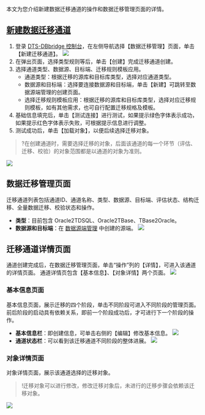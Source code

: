 本文为您介绍新建数据迁移通道的操作和数据迁移管理页面的详情。

## [新建数据迁移通道](id:xjsjqytd)
1. 登录 [DTS-DBbridge 控制台](https://cloud.tencent.com/document/product/571/45866#.E6.AD.A5.E9.AA.A4.E4.B8.80.EF.BC.9A.E7.99.BB.E5.BD.95.E6.8E.A7.E5.88.B6.E5.8F.B0)，在左侧导航选择【数据迁移管理】页面，单击【新建迁移通道】。
![](https://main.qcloudimg.com/raw/d080eca739e72838c4f65cd4958ee8a1.png)
2. 在弹出页面，选择类型规则等后，单击【创建】完成迁移通道创建。
 1. 选择通道类型、数据源、目标端、迁移规则模板应用。
    - 通道类型：根据迁移的源库和目标库类型，选择对应通道类型。
    - 数据源和目标端：选择要连接数据源和目标端，单击【新建】可跳转至数据源端管理的创建页面。
    - 选择迁移规则模板应用：根据迁移的源库和目标库类型，选择对应迁移规则模板，如有其他需求，也可自行配置迁移规格及模板。
 2. 基础信息填完后，单击【测试连接】进行测试，如果提示绿色字体表示成功，如果提示红色字体表示失败，可根据提示信息进行调整。
 3. 测试成功后，单击【加载对象】，以便后续选择迁移对象。
>?在创建通道时，需要选择迁移的对象，后面该通道的每一个环节（评估、迁移、校验）的对象范围都是以通道的对象为准则。
>
![](https://main.qcloudimg.com/raw/4cbd6e267815b27e88b5ab5ca5e3f172.png)

## 数据迁移管理页面
迁移通道列表包括通道ID、通道名称、类型、数据源、目标端、评估状态、结构迁移、全量数据迁移、校验状态和操作。
-	**类型**：目前包含 Oracle2TDSQL、Oracle2TBase、TBase2Oracle。
-	**数据源和目标端**：在 [数据源端管理](https://cloud.tencent.com/document/product/571/45957) 中创建的源端。
![](https://main.qcloudimg.com/raw/fbbc85a50209dd385f73dc61eac131c2.png)

## 迁移通道详情页面
通道创建完成后，在数据迁移管理页面，单击“操作”列的【详情】，可进入该通道的详情页面。
通道详情页包含【基本信息】、【对象详情】两个页面。
![](https://main.qcloudimg.com/raw/f5d526aef3d7fda1f96b74cca1eae463.png)

### 基本信息页面
基本信息页面，展示迁移的四个阶段，单击不同阶段可进入不同阶段的管理页面。前后阶段的启动具有依赖关系，即前一个阶段成功后，才可进行下一个阶段的操作。
- **基本信息栏**：即创建信息，可单击右侧的【编辑】修改基本信息。
![](https://main.qcloudimg.com/raw/7dd7f7aedebf582159f7ce6b248e5c73.png)
- **通道状态栏**：可以看到该迁移通道不同阶段的整体进展。
![](https://main.qcloudimg.com/raw/da054abc661aa7a7b63b4f94e68a433f.png)

### 对象详情页面
对象详情页面，展示该通道选择的迁移对象。
>!迁移对象可以进行修改，修改迁移对象后，未进行的迁移步骤会依赖该迁移对象。
>
![](https://main.qcloudimg.com/raw/2b82dc0029225af3dd930647b7a890f0.png)
